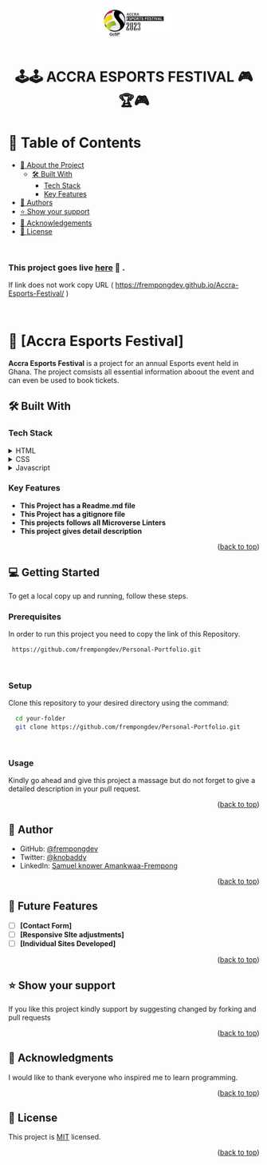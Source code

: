 # 

<a name="readme-top"></a>


<div align="center">

  <img src="assets/logo.PNG" alt="logo" width="160"  height="auto" />
  <br/>
   <br/>

  <h1><b>🕹️🕹️ ACCRA ESPORTS FESTIVAL 🎮🏆🎮</b></h1>

</div>

<!-- TABLE OF CONTENTS -->

# 📗 Table of Contents

- [📖 About the Project](#about-project)
  - [🛠 Built With](#built-with)
    - [Tech Stack](#tech-stack)
    - [Key Features](#key-features)
- [👥 Authors](#authors)
- [⭐️ Show your support](#support)
- [🙏 Acknowledgements](#acknowledgements)
- [📝 License](#license)

<br>

<!-- DEPLOYMENT -->
### This project goes live [here](https://frempongdev.github.io/Accra-Esports-Festival/) 🚀 .
If link does not work copy URL ( https://frempongdev.github.io/Accra-Esports-Festival/ )

<br>

<!-- PROJECT DESCRIPTION -->

# 📖 [Accra Esports Festival] <a name="about-project"></a>


**Accra Esports Festival** is a project for an annual Esports event held in Ghana. The project comsists all essential information aboout the event and can even be used to book tickets. 

## 🛠 Built With <a name="built-with"></a>

### Tech Stack <a name="tech-stack"></a>

<details>
  <summary>HTML</summary>
  <ul>
    <li><a href="https://developer.mozilla.org/en-US/docs/Web/HTML">Link to HTML</a></li>
  </ul>
</details>

<details>
  <summary>CSS</summary>
  <ul>
    <li><a href="https://developer.mozilla.org/en-US/docs/Web/CSS">Link to CSS</a></li>
  </ul>
</details>

<details>
  <summary>Javascript</summary>
  <ul>
    <li><a href="https://www.javascript.com/">Link to Javascript</a></li>
  </ul>
</details>



<!-- Features -->

### Key Features <a name="key-features"></a>


- **This Project has a Readme.md file**
- **This Project has a gitignore file**
- **This projects follows all Microverse Linters**
- **This project gives detail description**

<p align="right">(<a href="#readme-top">back to top</a>)</p>

<!-- GETTING STARTED -->

## 💻 Getting Started <a name="getting-started"></a>


To get a local copy up and running, follow these steps.

### Prerequisites

In order to run this project you need to copy the link of this Repository.



```sh
 https://github.com/frempongdev/Personal-Portfolio.git
```
<br>

### Setup

Clone this repository to your desired directory using the command: 


```sh
  cd your-folder
  git clone https://github.com/frempongdev/Personal-Portfolio.git 
```

<br>


### Usage

Kindly go ahead and give this project a massage but do not forget to give a detailed description in your pull request.

<!--
Example command:

```sh
  rails server
```
--->



<p align="right">(<a href="#readme-top">back to top</a>)</p>


<!-- AUTHORS -->

## 👥 Author <a name="authors"></a>

- GitHub: [@frempongdev](https://github.com/frempongdev)
- Twitter: [@knobaddy](https://twitter.com/knobaddy)
- LinkedIn: [Samuel knower Amankwaa-Frempong](https://www.linkedin.com/in/samuel-knower-amankwaa-frempong-356802256/)

<p align="right">(<a href="#readme-top">back to top</a>)</p>


## 🔭 Future Features <a name="future-features"></a>


- [ ] **[Contact Form]**
- [ ] **[Responsive SIte  adjustments]**
- [ ] **[Individual Sites Developed]**

<p align="right">(<a href="#readme-top">back to top</a>)</p>


<!-- SUPPORT -->

## ⭐️ Show your support <a name="support"></a>


If you like this project kindly support by suggesting changed by forking and pull requests

<p align="right">(<a href="#readme-top">back to top</a>)</p>

<!-- ACKNOWLEDGEMENTS -->

## 🙏 Acknowledgments <a name="acknowledgements"></a>

I would like to thank  everyone who inspired me to learn programming. 

<p align="right">(<a href="#readme-top">back to top</a>)</p>

<!-- LICENSE -->

## 📝 License <a name="license"></a>

This project is [MIT](./license) licensed.

<p align="right">(<a href="#readme-top">back to top</a>)</p>
